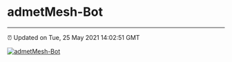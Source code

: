 # admetMesh-Bot
---
⏰ Updated on Tue, 25 May 2021 14:02:51 GMT

[![admetMesh-Bot](https://github.com/kotori-y/admetMesh-bot/actions/workflows/main.yml/badge.svg)](https://github.com/kotori-y/admetMesh-bot/actions/workflows/main.yml)
